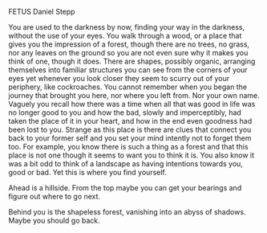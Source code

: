 FETUS
Daniel Stepp

You are used to the darkness by now, finding your way in the darkness, without the use of your eyes. You walk through a wood, or a place that gives you the impression of a forest, though there are no trees, no grass, nor any leaves on the ground so you are not even sure why it makes you think of one, though it does. There are shapes, possibly organic, arranging themselves into familiar structures you can see from the corners of your eyes yet whenever you look closer they seem to scurry out of your periphery, like cockroaches. You cannot remember when you began the journey that brought you here, nor where you left from. Nor your own name. Vaguely you recall how there was a time when all that was good in life was no longer good to you and how the bad, slowly and imperceptibly, had taken the place of it in your heart, and how in the end even goodness had been lost to you. Strange as this place is there are clues that connect you back to your former self and you set your mind intently not to forget them too. For example, you know there is such a thing as a forest and that this place is not one though it seems to want you to think it is. You also know it was a bit odd to think of a landscape as having intentions towards you, good or bad. Yet this is where you find yourself.

Ahead is a hillside. From the top maybe you can get your bearings and figure out where to go next.

Behind you is the shapeless forest, vanishing into an abyss of shadows. Maybe you should go back.
